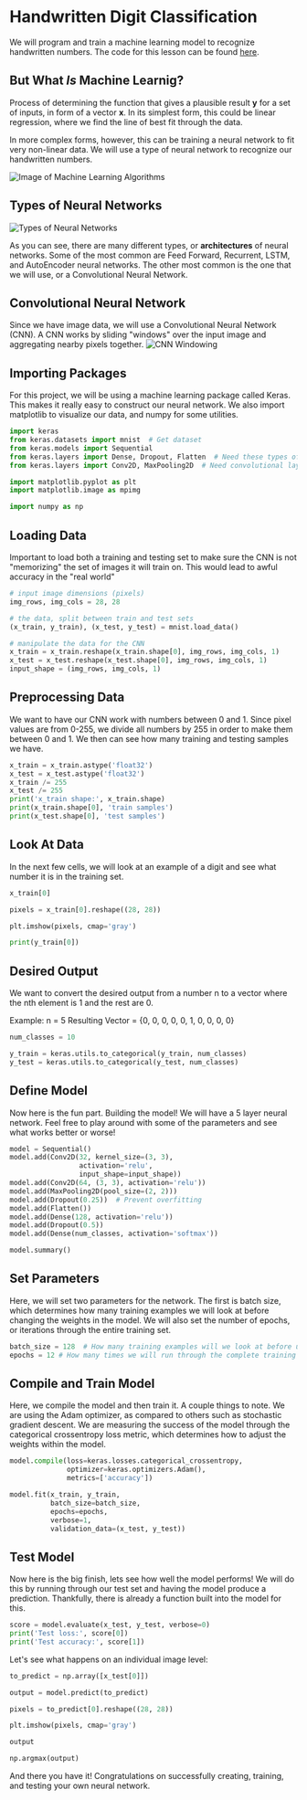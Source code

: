 # Handwritten Digit Classification

We will program and train a machine learning model to recognize handwritten numbers. The code for this lesson can be found [here](https://github.com/CoderDojoTC/python/blob/master/advanced/machineLearning/mnist.ipynb).

## But What *Is* Machine Learnig?

Process of determining the function that gives a plausible result **y** for a set of inputs, in form of a vector **x**. In its simplest form, this could be linear regression, where we find the line of best fit through the data.

In more complex forms, however, this can be training a neural network to fit very non-linear data. We will use a type of neural network to recognize our handwritten numbers.

![Image of Machine Learning Algorithms](https://www.7wdata.be/wp-content/uploads/2017/04/CheatSheet.png)

## Types of Neural Networks
![Types of Neural Networks](https://miro.medium.com/max/4000/1*cuTSPlTq0a_327iTPJyD-Q.png)

As you can see, there are many different types, or **architectures** of neural networks. Some of the most common are Feed Forward, Recurrent, LSTM, and AutoEncoder neural networks. The other most common is the one that we will use, or a Convolutional Neural Network.

## Convolutional Neural Network
Since we have image data, we will use a Convolutional Neural Network (CNN). A CNN works by sliding "windows" over the input image and aggregating nearby pixels together.
![CNN Windowing](https://miro.medium.com/max/790/1*nYf_cUIHFEWU1JXGwnz-Ig.gif)

## Importing Packages
For this project, we will be using a machine learning package called Keras. This makes it really easy to construct our neural network. We also import matplotlib to visualize our data, and numpy for some utilities.
```python
import keras
from keras.datasets import mnist  # Get dataset
from keras.models import Sequential
from keras.layers import Dense, Dropout, Flatten  # Need these types of layers
from keras.layers import Conv2D, MaxPooling2D  # Need convolutional layers

import matplotlib.pyplot as plt 
import matplotlib.image as mpimg

import numpy as np 
```

## Loading Data
Important to load both a training and testing set to make sure the CNN is not "memorizing" the set of images it will train on. This would lead to awful accuracy in the "real world"
```python
# input image dimensions (pixels)
img_rows, img_cols = 28, 28

# the data, split between train and test sets
(x_train, y_train), (x_test, y_test) = mnist.load_data()

# manipulate the data for the CNN
x_train = x_train.reshape(x_train.shape[0], img_rows, img_cols, 1)
x_test = x_test.reshape(x_test.shape[0], img_rows, img_cols, 1)
input_shape = (img_rows, img_cols, 1)
```

## Preprocessing Data
We want to have our CNN work with numbers between 0 and 1. Since pixel values are from 0-255, we divide all numbers by 255 in order to make them between 0 and 1. We then can see how many training and testing samples we have.
```python
x_train = x_train.astype('float32')
x_test = x_test.astype('float32')
x_train /= 255
x_test /= 255
print('x_train shape:', x_train.shape)
print(x_train.shape[0], 'train samples')
print(x_test.shape[0], 'test samples')
```
## Look At Data
In the next few cells, we will look at an example of a digit and see what number it is in the training set.

```python
x_train[0]
```
```python
pixels = x_train[0].reshape((28, 28))

plt.imshow(pixels, cmap='gray')
```
```python
print(y_train[0])
```

## Desired Output
We want to convert the desired output from a number n to a vector where the nth element is 1 and the rest are 0.

Example: n = 5 Resulting Vector = {0, 0, 0, 0, 0, 1, 0, 0, 0, 0}

```python
num_classes = 10

y_train = keras.utils.to_categorical(y_train, num_classes)
y_test = keras.utils.to_categorical(y_test, num_classes)
```

## Define Model
Now here is the fun part. Building the model! We will have a 5 layer neural network. Feel free to play around with some of the parameters and see what works better or worse!

```python
model = Sequential()
model.add(Conv2D(32, kernel_size=(3, 3),
                 activation='relu',
                 input_shape=input_shape))
model.add(Conv2D(64, (3, 3), activation='relu'))
model.add(MaxPooling2D(pool_size=(2, 2)))
model.add(Dropout(0.25))  # Prevent overfitting
model.add(Flatten())
model.add(Dense(128, activation='relu'))
model.add(Dropout(0.5))
model.add(Dense(num_classes, activation='softmax'))

model.summary()
```

## Set Parameters
Here, we will set two parameters for the network. The first is batch size, which determines how many training examples we will look at before changing the weights in the model. We will also set the number of epochs, or iterations through the entire training set.

```python
batch_size = 128  # How many training examples will we look at before updating the weights in the matrix
epochs = 12 # How many times we will run through the complete training set
```

## Compile and Train Model
Here, we compile the model and then train it. A couple things to note. We are using the Adam optimizer, as compared to others such as stochastic gradient descent. We are measuring the success of the model through the categorical crossentropy loss metric, which determines how to adjust the weights within the model.

```python
model.compile(loss=keras.losses.categorical_crossentropy,
              optimizer=keras.optimizers.Adam(),
              metrics=['accuracy'])

model.fit(x_train, y_train,
          batch_size=batch_size,
          epochs=epochs,
          verbose=1,
          validation_data=(x_test, y_test))
```
## Test Model
Now here is the big finish, lets see how well the model performs! We will do this by running through our test set and having the model produce a prediction. Thankfully, there is already a function built into the model for this.
```python
score = model.evaluate(x_test, y_test, verbose=0)
print('Test loss:', score[0])
print('Test accuracy:', score[1])
```

Let's see what happens on an individual image level:
```python
to_predict = np.array([x_test[0]])

output = model.predict(to_predict)

pixels = to_predict[0].reshape((28, 28))

plt.imshow(pixels, cmap='gray')
```
```python
output
```
```python
np.argmax(output)
```
And there you have it! Congratulations on successfully creating, training, and testing your own neural network.
